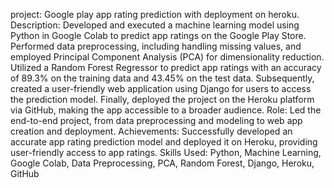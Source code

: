 project: Google play app rating prediction with deployment on heroku.
Description: Developed and executed a machine learning model using Python in Google Colab to predict app
ratings on the Google Play Store. Performed data preprocessing, including handling missing values, and
employed Principal Component Analysis (PCA) for dimensionality reduction. Utilized a Random Forest Regressor
to predict app ratings with an accuracy of 89.3% on the training data and 43.45% on the test data. Subsequently,
created a user-friendly web application using Django for users to access the prediction model. Finally, deployed
the project on the Heroku platform via GitHub, making the app accessible to a broader audience.
Role: Led the end-to-end project, from data preprocessing and modeling to web app creation and deployment.
Achievements: Successfully developed an accurate app rating prediction model and deployed it on Heroku,
providing user-friendly access to app ratings.
Skills Used: Python, Machine Learning, Google Colab, Data Preprocessing, PCA, Random Forest, Django, Heroku,
GitHub
